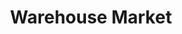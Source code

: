 ---
title: "Warehouse Market"
url: /tulsa/warehouse-market-north-peoria-avenue-east/
shop: supermarket
---